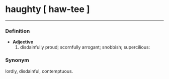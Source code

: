 # haughty [ haw-tee ]
---
### Definition
- **Adjective**
  1. disdainfully proud; scornfully arrogant; snobbish; supercilious:
### Synonym
lordly, disdainful, contemptuous.
